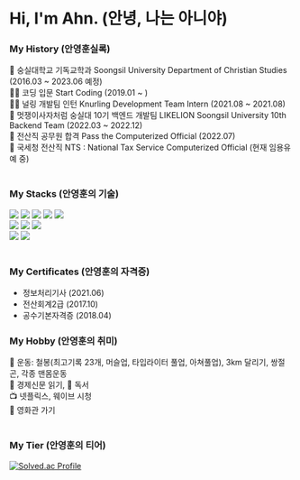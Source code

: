 # Hi, I'm Ahn. (안녕, 나는 아니야)

### My History (안영훈실록)
🏫 숭실대학교 기독교학과 Soongsil University Department of Christian Studies (2016.03 ~ 2023.06 예정)
<br>
👨‍💻 코딩 입문 Start Coding (2019.01 ~ )
<br>
👨‍💻 널링 개발팀 인턴 Knurling Development Team Intern (2021.08 ~ 2021.08)
<br>
🦁 멋쟁이사자처럼 숭실대 10기 백엔드 개발팀 LIKELION Soongsil University 10th Backend Team (2022.03 ~ 2022.12)
<br>
💯 전산직 공무원 합격 Pass the Computerized Official (2022.07)
<br>
🏢 국세청 전산직 NTS : National Tax Service Computerized Official (현재 임용유예 중)
<br>
<br>

### My Stacks (안영훈의 기술)
<div>
<img src="https://img.shields.io/badge/java-007396?style=for-the-badge&logo=java&logoColor=white">
<img src="https://img.shields.io/badge/python-3776AB?style=for-the-badge&logo=python&logoColor=white">
<img src="https://img.shields.io/badge/html5-E34F26?style=for-the-badge&logo=html5&logoColor=white">
<img src="https://img.shields.io/badge/css-1572B6?style=for-the-badge&logo=css3&logoColor=white">
<img src="https://img.shields.io/badge/javascript-F7DF1E?style=for-the-badge&logo=javascript&logoColor=black">
</div>
<div>
<img src="https://img.shields.io/badge/spring-6DB33F?style=for-the-badge&logo=spring&logoColor=white">
<img src="https://img.shields.io/badge/django-092E20?style=for-the-badge&logo=django&logoColor=white">
<img src="https://img.shields.io/badge/node.js-339933?style=for-the-badge&logo=Node.js&logoColor=white">
</div>
<div>
<img src="https://img.shields.io/badge/mysql-4479A1?style=for-the-badge&logo=mysql&logoColor=white">
<img src="https://img.shields.io/badge/mariaDB-003545?style=for-the-badge&logo=mariaDB&logoColor=white"> 
</div>
<br>

### My Certificates (안영훈의 자격증)
- 정보처리기사 (2021.06)
- 전산회계2급 (2017.10)
- 공수기본자격증 (2018.04)


### My Hobby (안영훈의 취미)
💪 운동: 철봉(최고기록 23개, 머슬업, 타입라이터 풀업, 아쳐풀업), 3km 달리기, 쌍절곤, 각종 맨몸운동
<br>
📰 경제신문 읽기, 📖 독서
<br>
📺 넷플릭스, 웨이브 시청
<br>
🎥 영화관 가기
<br>
<br>

### My Tier (안영훈의 티어)
[![Solved.ac Profile](http://mazassumnida.wtf/api/v2/generate_badge?boj=dksdudgns312)](https://solved.ac/dksdudgns312/)

